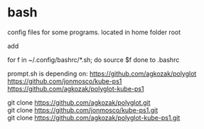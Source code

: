 # bash

config files for some programs. located in home folder root



add

for f in ~/.config/bashrc/*.sh; do
  source $f
done
to .bashrc

prompt.sh is depending on: https://github.com/agkozak/polyglot https://github.com/jonmosco/kube-ps1 https://github.com/agkozak/polyglot-kube-ps1

git clone https://github.com/agkozak/polyglot.git  
git clone https://github.com/jonmosco/kube-ps1.git  
git clone https://github.com/agkozak/polyglot-kube-ps1.git  
